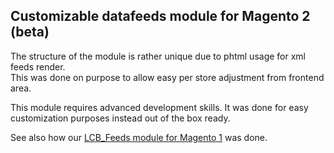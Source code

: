 ## Customizable datafeeds module for Magento 2 (beta)

The structure of the module is rather unique due to phtml usage for xml feeds render.  
This was done on purpose to allow easy per store adjustment from frontend area.  

This module requires advanced development skills. It was done for easy customization purposes instead out of the box ready.  

See also how our [LCB_Feeds module for Magento 1](https://github.com/lcbrq/magento-LCB_Feeds) was done.
